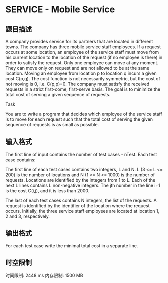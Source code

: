 # SERVICE - Mobile Service

## 题目描述

 A company provides service for its partners that are located in different towns. The company has three mobile service staff employees. If a request occurs at some location, an employee of the service staff must move from his current location to the location of the request (if no employee is there) in order to satisfy the request. Only one employee can move at any moment. They can move only on request and are not allowed to be at the same location. Moving an employee from location p to location q incurs a given cost C(p,q). The cost function is not necessarily symmetric, but the cost of not moving is 0, i.e. C(p,p)=0. The company must satisfy the received requests in a strict first-come, first-serve basis. The goal is to minimize the total cost of serving a given sequence of requests.

 Task

 You are to write a program that decides which employee of the service staff is to move for each request such that the total cost of serving the given sequence of requests is as small as possible.

## 输入格式

 The first line of input contains the number of test cases - nTest. Each test case contains:

 The first line of each test cases contains two integers, L and N. L (3 <= L <= 200) is the number of locations and N (1 <= N <= 1000) is the number of requests. Locations are identified by the integers from 1 to L. Each of the next L lines contains L non-negative integers. The jth number in the line i+1 is the cost C(i,j), and it is less than 2000.

 The last of each test cases contains N integers, the list of the requests. A request is identified by the identifier of the location where the request occurs. Initially, the three service staff employees are located at location 1, 2 and 3, respectively.

## 输出格式

 For each test case write the minimal total cost in a separate line.

## 时空限制

时间限制: 2448 ms
内存限制: 1500 MB
